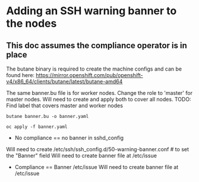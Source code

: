 # Adding an SSH warning banner to the nodes

## This doc assumes the compliance operator is in place

The butane binary is required to create the machine configs and can be found here:
https://mirror.openshift.com/pub/openshift-v4/x86_64/clients/butane/latest/butane-amd64

The same banner.bu file is for worker nodes. Change the role to 'master' for master nodes.
Will need to create and apply both to cover all nodes.
TODO: Find label that covers master and worker nodes

```console
butane banner.bu -o banner.yaml
```

```console
oc apply -f banner.yaml
```



- No compliance == no banner in sshd_config

Will need to create /etc/ssh/ssh_config.d/50-warning-banner.conf # to set the "Banner" field
Will need to create banner file at /etc/issue

- Compliance == Banner /etc/issue
Will need to create banner file at /etc/issue

